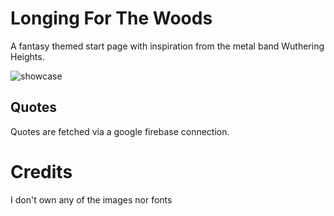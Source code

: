 # Longing For The Woods

A fantasy themed start page with inspiration from the metal band Wuthering Heights.

![showcase](pics/showcase.png)

## Quotes

Quotes are fetched via a google firebase connection.

# Credits

I don't own any of the images nor fonts
